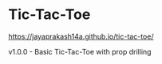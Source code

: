 # Tic-Tac-Toe
https://jayaprakash14a.github.io/tic-tac-toe/

v1.0.0 - Basic Tic-Tac-Toe with prop drilling

